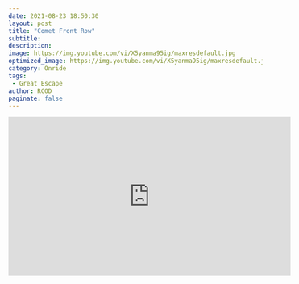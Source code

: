 ```yaml
---
date: 2021-08-23 18:50:30
layout: post
title: "Comet Front Row"
subtitle:
description:
image: https://img.youtube.com/vi/X5yanma95ig/maxresdefault.jpg
optimized_image: https://img.youtube.com/vi/X5yanma95ig/maxresdefault.jpg
category: Onride
tags:
 - Great Escape
author: RCOD
paginate: false
---
```


<iframe width="560" height="315" src="https://www.youtube.com/embed/X5yanma95ig?start=14" title="YouTube video player" frameborder="0" allow="accelerometer; autoplay; clipboard-write; encrypted-media; gyroscope; picture-in-picture" allowfullscreen></iframe>